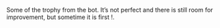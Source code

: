 Some of the trophy from the bot.
It’s not perfect and there is still room for improvement, but sometime it is first !.
